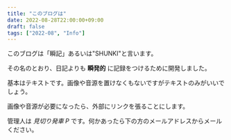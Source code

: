 ```yaml
---
title: "このブログは"
date: 2022-08-28T22:00:00+09:00
draft: false
tags: ["2022-08", "Info"]
---
```


このブログは「瞬記」あるいは"SHUNKI"と言います。

その名のとおり、日記よりも **瞬発的** に記録をつけるために開発しました。

基本はテキストです。画像や音源を置けなくもないですがテキストのみがいいでしょう。

画像や音源が必要になったら、外部にリンクを張ることにします。

管理人は _見切り発車 P_ です。何かあったら下の方のメールアドレスからメールください。
